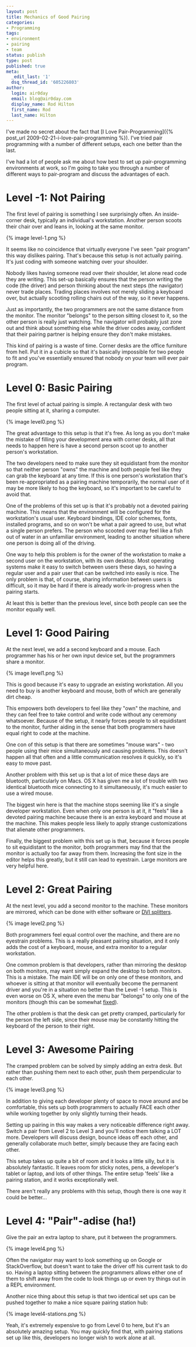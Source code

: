 ```yaml
---
layout: post
title: Mechanics of Good Pairing
categories:
- Programming
tags:
- environment
- pairing
- team
status: publish
type: post
published: true
meta:
  _edit_last: '1'
  dsq_thread_id: '605226803'
author:
  login: air0day
  email: blog@air0day.com
  display_name: Rod Hilton
  first_name: Rod
  last_name: Hilton
---
```

I've made no secret about the fact that [I Love Pair-Programming]({% post_url 2009-02-21-i-love-pair-programming %}).  I've tried pair programming with a number of different setups, each one better than the last.

I've had a lot of people ask me about how best to set up pair-programming environments at work, so I'm going to take you through a number of different ways to pair-program and discuss the advantages of each.

# Level -1: Not Pairing

The first level of pairing is something I see surprisingly often.  An inside-corner desk, typically an individual's workstation.  Another person scoots their chair over and leans in, looking at the same monitor.

{% image level-1.png %}

It seems like no coincidence that virtually everyone I've seen "pair program" this way dislikes pairing.  That's because this setup is not actually pairing.  It's just coding with someone watching over your shoulder.

Nobody likes having someone read over their shoulder, let alone read code they are writing.  This set-up basically ensures that the person writing the code (the driver) and person thinking about the next steps (the navigator) never trade places.  Trading places involves not merely sliding a keyboard over, but actually scooting rolling chairs out of the way, so it never happens.

Just as importantly, the two programmers are not the same distance from the monitor.  The monitor "belongs" to the person sitting closest to it, so the other person is really just watching.  The navigator will probably just zone out and think about something else while the driver codes away, confident that their pairing partner is helping ensure they don't make mistakes.

This kind of pairing is a waste of time.  Corner desks are the office furniture from hell.  Put it in a cubicle so that it's basically impossible for two people to fit and you've essentially ensured that nobody on your team will ever pair program.

# Level 0: Basic Pairing

The first level of actual pairing is simple.  A rectangular desk with two people sitting at it, sharing a computer.

{% image level0.png %}

The great advantage to this setup is that it's free.  As long as you don't make the mistake of filling your development area with corner desks, all that needs to happen here is have a second person scoot up to another person's workstation.

The two developers need to make sure they sit equidistant from the monitor so that neither person "owns" the machine and both people feel like they can grab the keyboard at any time.  If this is one person's workstation that's been re-appropriated as a pairing machine temporarily, the normal user of it may be more likely to hog the keyboard, so it's important to be careful to avoid that.

One of the problems of this set up is that it's probably not a devoted pairing machine.  This means that the environment will be configured for the workstation's usual user.  Keyboard bindings, IDE color schemes, fonts, installed programs, and so on won't be what a pair agreed to use, but what a single person prefers.  The person who scooted over may feel like a fish out of water in an unfamiliar environment, leading to another situation where one person is doing all of the driving.   

One way to help this problem is for the owner of the workstation to make a second user on the workstation, with its own desktop.  Most operating systems make it easy to switch between users these days, so having a regular user and a pair user that can be switched into easily is nice.  The only problem is that, of course, sharing information between users is difficult, so it may be hard if there is already work-in-progress when the pairing starts.  

At least this is better than the previous level, since both people can see the monitor equally well.

# Level 1: Good Pairing

At the next level, we add a second keyboard and a mouse.  Each programmer has his or her own input device set, but the programmers share a monitor.

{% image level1.png %}

This is good because it's easy to upgrade an existing workstation.  All you need to buy is another keyboard and mouse, both of which are generally dirt cheap.

This empowers both developers to feel like they "own" the machine, and they can feel free to take control and write code without any ceremony whatsoever.  Because of the setup, it nearly forces people to sit equidistant to the monitor, further aiding in the sense that both programmers have equal right to code at the machine.

One con of this setup is that there are sometimes "mouse wars" - two people using their mice simultaneously and causing problems.  This doesn't happen all that often and a little communication resolves it quickly, so it's easy to move past.

Another problem with this set up is that a lot of mice these days are bluetooth, particularly on Macs.  OS X has given me a lot of trouble with two identical bluetooth mice connecting to it simultaneously, it's much easier to use a wired mouse.

The biggest win here is that the machine stops seeming like it's a single developer workstation.  Even when only one person is at it, it "feels" like a devoted pairing machine because there is an extra keyboard and mouse at the machine.  This makes people less likely to apply strange customizations that alienate other programmers.

Finally, the biggest problem with this set up is that, because it forces people to sit equidistant to the monitor, both programmers may find that the monitor is actually too far away from them.  Increasing the font size in the editor helps this greatly, but it still can lead to eyestrain.  Large monitors are very helpful here.

# Level 2: Great Pairing

At the next level, you add a second monitor to the machine.  These monitors are mirrored, which can be done with either software or [DVI splitters](http://www.amazon.com/Cables-Unlimited-DVI-D-Splitter-PCM-2260/dp/B000H09RFM).

{% image level2.png %}

Both programmers feel equal control over the machine, and there are no eyestrain problems.  This is a really pleasant pairing situation, and it only adds the cost of a keyboard, mouse, and extra monitor to a regular workstation.

One common problem is that developers, rather than mirroring the desktop on both monitors, may want simply expand the desktop to both monitors.  This is a mistake.  The main IDE will be on only one of these monitors, and whoever is sitting at that monitor will eventually become the permanent driver and you're in a situation no better than the Level -1 setup.  This is even worse on OS X, where even the menu bar "belongs" to only one of the monitors (though this can be somewhat [fixed](http://blog.boastr.net/?page_id=79)).

The other problem is that the desk can get pretty cramped, particularly for the person the left side, since their mouse may be constantly hitting the keyboard of the person to their right.

# Level 3: Awesome Pairing

The cramped problem can be solved by simply adding an extra desk.  But rather than pushing them next to each other, push them perpendicular to each other.

{% image level3.png %}

In addition to giving each developer plenty of space to move around and be comfortable, this sets up both programmers to actually FACE each other while working together by only slightly turning their heads.

Setting up pairing in this way makes a very noticeable difference right away.  Switch a pair from Level 2 to Level 3 and you'll notice them talking a LOT more.  Developers will discuss design, bounce ideas off each other, and generally collaborate much better, simply because they are facing each other.

This setup takes up quite a bit of room and it looks a little silly, but it is absolutely fantastic.  It leaves room for sticky notes, pens, a developer's tablet or laptop, and lots of other things.  The entire setup 'feels' like a pairing station, and it works exceptionally well.

There aren't really any problems with this setup, though there is one way it could be better...

# Level 4: "Pair"-adise (ha!)

Give the pair an extra laptop to share, put it between the programmers.

{% image level4.png %}

Often the navigator may want to look something up on Google or StackOverflow, but doesn't want to take the driver off his current task to do so.  Having a laptop sitting between the programmers allows either one of them to shift away from the code to look things up or even try things out in a REPL environment.

Another nice thing about this setup is that two identical set ups can be pushed together to make a nice square pairing station hub:

{% image level4-stations.png %}

Yeah, it's extremely expensive to go from Level 0 to here, but it's an absolutely amazing setup.  You may quickly find that, with pairing stations set up like this, developers no longer wish to work alone at all.

